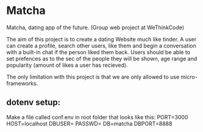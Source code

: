 # Matcha
Matcha, dating app of the future. (Group web project at WeThinkCode)

The aim of this project is to create a dating Website much like tinder. A user can create a profile, search other users, like them and begin a conversation with a built-in chat if the person liked them back. Users should be able to set prefences as to the sec of the people they will be shown, age range and popularity (amount of likes a user has recieved).

The only limitation with this project is that we are only allowed to use micro-frameworks.

## dotenv setup:
Make a file called conf.env in root folder that looks like this:
PORT=3000
HOST=localhost
DBUSER=<your local server username>
PASSWD=<your local server password>
DB=matcha
DBPORT=8888
